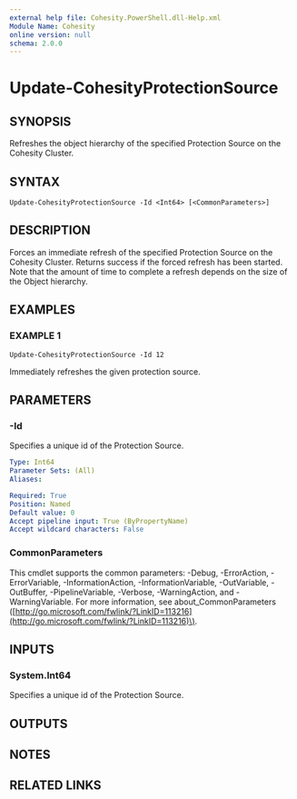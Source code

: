 ```yaml
---
external help file: Cohesity.PowerShell.dll-Help.xml
Module Name: Cohesity
online version: null
schema: 2.0.0
---
```


# Update-CohesityProtectionSource

## SYNOPSIS

Refreshes the object hierarchy of the specified Protection Source on the Cohesity Cluster.

## SYNTAX

```text
Update-CohesityProtectionSource -Id <Int64> [<CommonParameters>]
```

## DESCRIPTION

Forces an immediate refresh of the specified Protection Source on the Cohesity Cluster. Returns success if the forced refresh has been started. Note that the amount of time to complete a refresh depends on the size of the Object hierarchy.

## EXAMPLES

### EXAMPLE 1

```text
Update-CohesityProtectionSource -Id 12
```

Immediately refreshes the given protection source.

## PARAMETERS

### -Id

Specifies a unique id of the Protection Source.

```yaml
Type: Int64
Parameter Sets: (All)
Aliases:

Required: True
Position: Named
Default value: 0
Accept pipeline input: True (ByPropertyName)
Accept wildcard characters: False
```

### CommonParameters

This cmdlet supports the common parameters: -Debug, -ErrorAction, -ErrorVariable, -InformationAction, -InformationVariable, -OutVariable, -OutBuffer, -PipelineVariable, -Verbose, -WarningAction, and -WarningVariable. For more information, see about\_CommonParameters \([http://go.microsoft.com/fwlink/?LinkID=113216](http://go.microsoft.com/fwlink/?LinkID=113216)\).

## INPUTS

### System.Int64

Specifies a unique id of the Protection Source.

## OUTPUTS

## NOTES

## RELATED LINKS

